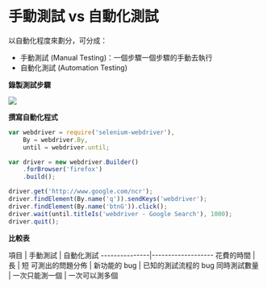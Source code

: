 # 手動測試 vs 自動化測試

以自動化程度來劃分，可分成：

* 手動測試 (Manual Testing)：一個步驟一個步驟的手動去執行
* 自動化測試 (Automation Testing)

**錄製測試步驟**

![](http://www.seleniumhq.org/projects/ide/selenium-ide.gif)

**撰寫自動化程式**

```js
var webdriver = require('selenium-webdriver'),
    By = webdriver.By,
    until = webdriver.until;

var driver = new webdriver.Builder()
    .forBrowser('firefox')
    .build();

driver.get('http://www.google.com/ncr');
driver.findElement(By.name('q')).sendKeys('webdriver');
driver.findElement(By.name('btnG')).click();
driver.wait(until.titleIs('webdriver - Google Search'), 1000);
driver.quit();
```

**比較表**

項目 | 手動測試 | 自動化測試
---------------|-------------------
花費的時間 | 長 | 短
可測出的問題分佈 | 新功能的 bug | 已知的測試流程的 bug
同時測試數量  | 一次只能測一個 | 一次可以測多個

